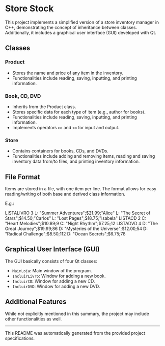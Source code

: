 # Store Stock

This project implements a simplified version of a store inventory manager in C++, demonstrating the concept of inheritance between classes. Additionally, it includes a graphical user interface (GUI) developed with Qt.

## Classes

### Product
- Stores the name and price of any item in the inventory.
- Functionalities include reading, saving, inputting, and printing information.

### Book, CD, DVD
- Inherits from the Product class.
- Stores specific data for each type of item (e.g., author for books).
- Functionalities include reading, saving, inputting, and printing information.
- Implements operators `>>` and `<<` for input and output.

### Store
- Contains containers for books, CDs, and DVDs.
- Functionalities include adding and removing items, reading and saving inventory data from/to files, and printing inventory information.

## File Format

Items are stored in a file, with one item per line. The format allows for easy reading/writing of both base and derived class information.

E.g.:

LISTALIVRO 3
L: "Summer Adventures";$21.99;"Alice"
L: "The Secret of Stars";$14.50;"Carlos"
L: "Lost Pages";$18.75;"Isabela"
LISTACD 2
C: "Heart Melodies";$10.99;9
C: "Night Rhythm";$7.25;12
LISTADVD 4
D: "The Great Journey";$19.99;86
D: "Mysteries of the Universe";$12.00;54
D: "Radical Challenge";$8.50;112
D: "Ocean Secrets";$6.75;78


## Graphical User Interface (GUI)

The GUI basically consists of four Qt classes:
- `MainLoja`: Main window of the program.
- `IncluirLivro`: Window for adding a new book.
- `IncluirCD`: Window for adding a new CD.
- `IncluirDVD`: Window for adding a new DVD.

## Additional Features

While not explicitly mentioned in this summary, the project may include other functionalities as well.

---
This README was automatically generated from the provided project specifications.